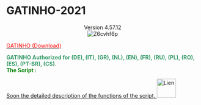 # GATINHO-2021


<html>
   <head>
<center>
   <link rel="shortcut icon" type="image/x-icon" href="https://img1.freepng.fr/20180716/byz/kisspng-github-computer-icons-clip-art-gits-5b4d20aae2b773.8173791415317812909286.jpg">
<a>Version 4.57.12</a>
</center>
   </head>
   <body> 
<div id="additional-info" class="user-content"  lang="EN">  
    <div><center><img alt="Z6cvhf6p" src="https://mycitygre.000webhostapp.com/Dio-Tools-Gatinho_Greasy_Fork/GATINHO.png"></center></div>
<center></center><center><span style="color: #ff0000;"></span></center><p></p><a href="https://greasyfork.org/scripts/395523-dio-tools-gatinho/code/Dio-Tools%20Gatinho.user.js"><span style="color: red;">GATINHO&nbsp;(Download)</span></a></span></strong></h3><p><span style="color: #339966;"><strong>GATINHO Authorized for&nbsp;(DE), (IT), (GR), (NL), (EN), (FR), (RU), (PL), (RO), (ES), (PT-BR), (CS)</strong><span style="color: #339966;">.</span><br><span><span style="color: #008000;"><strong>The Script&nbsp;:</strong></span></span></p><p><span></span></p><div><a href="https://mycitygre.000webhostapp.com/Dio-Tools/index.html" rel="nofollow">Soon the detailed description of the functions of the script.&nbsp;<img alt="Lien" src="https://www.cliniquedulittoral.com/img/img_lien.png" width="50" height="50"></a></div><div>&nbsp;</div><center><div></div></center><table></table><p><b></b></p><p><b></b></p><p><b></b></p><p><b></b></p><h2><p>&nbsp;</p></h2><p><b></b></p><p><b></b></p><p><b><u></u></b></p><p><b></b></p>
   </body>
</html>
